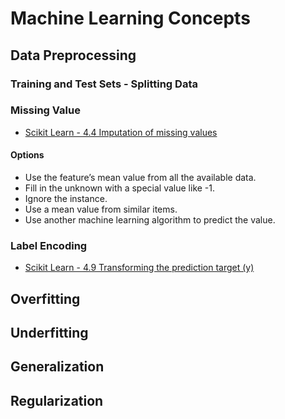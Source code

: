 # Machine Learning Concepts

## Data Preprocessing

### Training and Test Sets - Splitting Data

### Missing Value

* [Scikit Learn - 4.4 Imputation of missing values](http://scikit-learn.org/stable/modules/impute.html#impute)

#### Options

* Use the feature’s mean value from all the available data.
* Fill in the unknown with a special value like -1.
* Ignore the instance.
* Use a mean value from similar items.
* Use another machine learning algorithm to predict the value.

### Label Encoding

* [Scikit Learn - 4.9 Transforming the prediction target (y)](http://scikit-learn.org/dev/modules/preprocessing_targets.html#preprocessing-targets)

## Overfitting

## Underfitting

## Generalization

## Regularization
